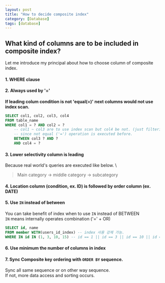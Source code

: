 ```yaml
---
layout: post
title: "How to decide composite index"
category: [Database]
tags: [database]
---
```


## What kind of columns are to be included in composite index?

Let me introduce my principal about how to choose column of composite index.

#### 1. WHERE clause
#### 2. Always used by '='
**If leading colum condition is not 'equal(=)' next columns would not use index scan.**

```sql
SELECT col1, col2, col3, col4
FROM table_name
WHERE col1 = ? AND col2 = ?
    -- col1 ~ col3 are to use index scan but col4 be not. (just filtering)
    -- since not equal ('=') operation is executed before.
    BETWEEN col3 ? AND ?
    AND col4 = ?
```

#### 3. Lower selectivity column is leading
Because real world's queries are executed like below. \
> Main category -> middle category -> subcategory

#### 4. Location column (condition, ex. ID) is followed by order column (ex. DATE)

#### 5. Use `IN` instead of between
You can take benefit of index when to use `IN` instead of BETWEEN \
`IN` means internally operates combination ('=' + OR)
```sql
SELECT id, name
FROM member WITH(users_id_index) -- index 사용 강제 가능.
WHERE IN id IN (1, 3, 10, 15) -- id == 1 || id == 3 || id == 10 || id == 15
```

#### 6. Use minimum the number of columns in index

#### 7. Sync Composite key ordering with `ORDER BY` sequence.
Sync all same sequence or on other way sequence. \
If not, more data access and sorting occurs.
